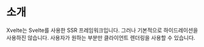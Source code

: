 # 소개

Xvelte는 Svelte를 사용한 SSR 프레임워크입니다. 그러나 기본적으로 하이드레이션을 사용하진 않습니다. 사용자가 원하는 부분만 클라이언트 렌더링을 사용할 수 있습니다.